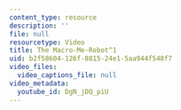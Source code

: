 ```yaml
---
content_type: resource
description: ''
file: null
resourcetype: Video
title: The Macro-Me-Robot^1
uid: b2f58604-126f-8815-24e1-5aa944f548f7
video_files:
  video_captions_file: null
video_metadata:
  youtube_id: DgN_jDQ_piU
---
```

